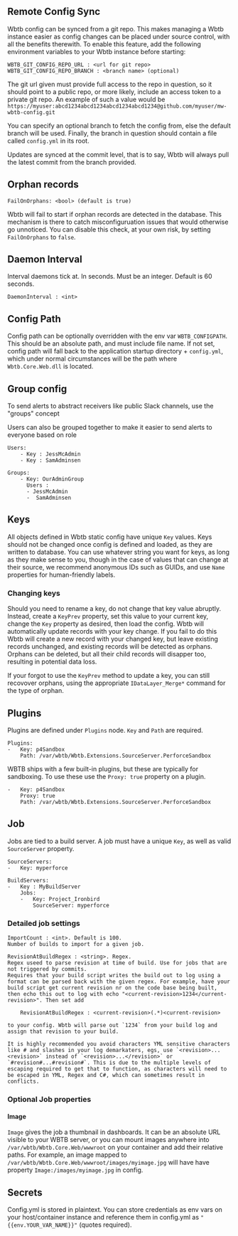## Remote Config Sync

Wbtb config can be synced from a git repo. This makes managing a Wbtb instance easier as config changes can be placed under source control, with all the benefits therewith. To enable this feature, add the following environment variables to your Wbtb instance before starting:

    WBTB_GIT_CONFIG_REPO_URL : <url for git repo>
    WBTB_GIT_CONFIG_REPO_BRANCH : <branch name> (optional)    

The git url given must provide full access to the repo in question, so it should point to a public repo, or more likely, include an access token to a private git repo. An example of such a value would be `https://myuser:abcd1234abcd1234abcd1234abcd1234@github.com/myuser/mw-wbtb-config.git`

You can specify an optional branch to fetch the config from, else the default branch will be used. Finally, the branch in question should contain a file called `config.yml` in its root.

Updates are synced at the commit level, that is to say, Wbtb will always pull the latest commit from the branch provided. 

## Orphan records

    FailOnOrphans: <bool> (default is true)

Wbtb will fail to start if orphan records are detected in the database. This mechanism is there to catch misconfiguruation issues that would otherwise go unnoticed. You can disable this check, at your own risk, by setting `FailOnOrphans` to `false`.

## Daemon Interval

Interval daemons tick at. In seconds. Must be an integer. Default is 60 seconds.

    DaemonInterval : <int>

## Config Path

Config path can be optionally overridden with the env var `WBTB_CONFIGPATH`. This should be an absolute path, and must include file name. If not set, config path will fall back to the application startup directory + `config.yml`, which under normal circumstances will be the path where `Wbtb.Core.Web.dll` is located.

## Group config

To send alerts to abstract receivers like public Slack channels, use the "groups" concept


Users can also be grouped together to make it easier to send alerts to everyone based on role

    Users:
        - Key : JessMcAdmin
        - Key : SamAdminsen

    Groups:
        - Key: OurAdminGroup
          Users :
          - JessMcAdmin
          -  SamAdminsen

## Keys

All objects defined in Wbtb static config have unique `Key` values. Keys should not be changed once config is defined and loaded, as they are written to database. You can use whatever string you want for keys, as long as they make sense to you, though in the case of values that can change at their source, we recommend anonymous IDs such as GUIDs, and use `Name` properties for human-friendly labels. 

### Changing keys

Should you need to rename a key, do not change that key value abruptly. Instead, create a `KeyPrev` property, set this value to your current key, change the `Key` property as desired, then load the config. Wbtb will automatically update records with your key change. If you fail to do this Wbtb will create a new record with your changed key, but leave existing records unchanged, and existing records will be detected as orphans. Orphans can be deleted, but all their child records will disapper too, resulting in potential data loss. 

If your forgot to use the `KeyPrev` method to update a key, you can still recovover orphans, using the appropriate `IDataLayer_Merge*` command for the type of orphan.

## Plugins

Plugins are defined under  `Plugins` node. `Key` and `Path` are required. 

    Plugins: 
    -   Key: p4Sandbox
        Path: /var/wbtb/Wbtb.Extensions.SourceServer.PerforceSandbox

WBTB ships with a few built-in plugins, but these are typically for sandboxing. To use these use the `Proxy: true` property on a plugin.

    -   Key: p4Sandbox
        Proxy: true
        Path: /var/wbtb/Wbtb.Extensions.SourceServer.PerforceSandbox

## Job

Jobs are tied to a build server. A job must have a unique `Key`, as well as valid `SourceServer` property.

    SourceServers:
    -   Key: myperforce

    BuildServers:
    -   Key : MyBuildServer
        Jobs:
        -   Key: Project_Ironbird
            SourceServer: myperforce

### Detailed job settings

    ImportCount : <int>. Default is 100.
    Number of builds to import for a given job.

    RevisionAtBuildRegex : <string>. Regex.
    Regex useed to parse revision at time of build. Use for jobs that are not triggered by commits.
    Requires that your build script writes the build out to log using a format can be parsed back with the given regex. For example, have your build script get current revision nr on the code base being built, then echo this out to log with echo "<current-revision>1234</current-revision>". Then set add 

        RevisionAtBuildRegex : <current-revision>(.*)<current-revision>

    to your config. Wbtb will parse out `1234` from your build log and assign that revision to your build.

    It is highly recommended you avoid characters YML sensitive characters like # and slashes in your log demarkaters, egs, use `<revision>...<revision>` instead of `<revision>...</revision>` or `#revision#...#revision#`. This is due to the multiple levels of escaping required to get that to function, as characters will need to be escaped in YML, Regex and C#, which can sometimes result in conflicts.

### Optional Job properties

#### Image

`Image` gives the job a thumbnail in dashboards. It can be an absolute URL visible to your WBTB server, or you can mount images anywhere into `/var/wbtb/Wbtb.Core.Web/wwwroot` on your container and add their relative paths. For example, an image mapped to `/var/wbtb/Wbtb.Core.Web/wwwroot/images/myimage.jpg` will have have property `Image:/images/myimage.jpg` in config.


## Secrets

Config.yml is stored in plaintext. You can store credentials as env vars on your host/container instance and reference them in config.yml as `"{{env.YOUR_VAR_NAME}}"` (quotes required).